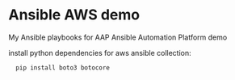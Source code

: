 # Ansible AWS demo

My Ansible playbooks  for AAP Ansible Automation Platform  demo


install python dependencies for aws ansible collection:

      pip install boto3 botocore    
